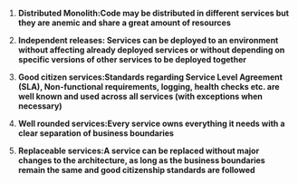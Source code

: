

1. **Distributed Monolith:Code may be distributed in different services but they are anemic and share a great amount of resources**

2. **Independent releases: Services can be deployed to an environment without affecting already deployed services or without depending on specific versions of other services to be deployed together**

3. **Good citizen services:Standards regarding Service Level Agreement \(SLA\), Non-functional requirements, logging, health checks etc. are well known and used across all services \(with exceptions when necessary\)**

4. **Well rounded services:Every service owns everything it needs with a clear separation of business boundaries**

5. **Replaceable services:A service can be replaced without major changes to the architecture, as long as the business boundaries remain the same and good citizenship standards are followed**



